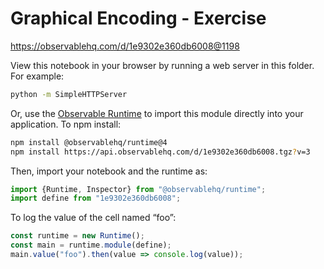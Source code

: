 # Graphical Encoding - Exercise

https://observablehq.com/d/1e9302e360db6008@1198

View this notebook in your browser by running a web server in this folder. For
example:

~~~sh
python -m SimpleHTTPServer
~~~

Or, use the [Observable Runtime](https://github.com/observablehq/runtime) to
import this module directly into your application. To npm install:

~~~sh
npm install @observablehq/runtime@4
npm install https://api.observablehq.com/d/1e9302e360db6008.tgz?v=3
~~~

Then, import your notebook and the runtime as:

~~~js
import {Runtime, Inspector} from "@observablehq/runtime";
import define from "1e9302e360db6008";
~~~

To log the value of the cell named “foo”:

~~~js
const runtime = new Runtime();
const main = runtime.module(define);
main.value("foo").then(value => console.log(value));
~~~
